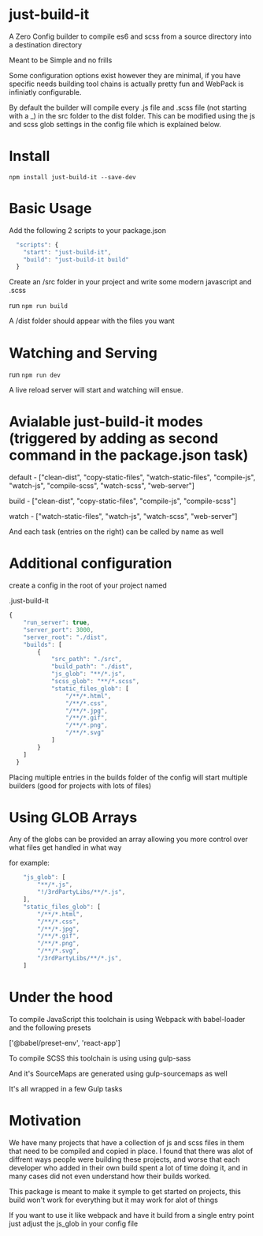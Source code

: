 # just-build-it

A Zero Config builder to compile es6 and scss from a source directory into a destination directory

Meant to be Simple and no frills

Some configuration options exist however they are minimal, if you have specific needs building tool chains is actually pretty fun and WebPack is infiniatly configurable.

By default the builder will compile every .js file and .scss file (not starting with a _) in the src folder to the dist folder.  This can be modified using the js and scss glob settings in the config file which is explained below.




# Install

```
npm install just-build-it --save-dev
```

# Basic Usage

Add the following 2 scripts to your package.json

```javascript
  "scripts": {
    "start": "just-build-it",
    "build": "just-build-it build"
  }
```

Create an /src folder in your project and write some modern javascript and .scss

run `npm run build`

A /dist folder should appear with the files you want

# Watching and Serving

run `npm run dev`

A live reload server will start and watching will ensue.

# Avialable just-build-it modes (triggered by adding as second command in the package.json task)

default - ["clean-dist", "copy-static-files", "watch-static-files", "compile-js", "watch-js", "compile-scss", "watch-scss", "web-server"]

build - ["clean-dist", "copy-static-files", "compile-js", "compile-scss"]

watch - ["watch-static-files", "watch-js", "watch-scss", "web-server"]

And each task (entries on the right) can be called by name as well


# Additional configuration

create a config in the root of your project named 

.just-build-it

```javascript
{
    "run_server": true,
    "server_port": 3000,
    "server_root": "./dist",
    "builds": [
        {
            "src_path": "./src",
            "build_path": "./dist",
            "js_glob": "**/*.js",
            "scss_glob": "**/*.scss",
            "static_files_glob": [
                "/**/*.html",
                "/**/*.css",
                "/**/*.jpg",
                "/**/*.gif",
                "/**/*.png",
                "/**/*.svg"
            ]   
        }
    ]
  }
```

Placing multiple entries in the builds folder of the config will start multiple builders (good for projects with lots of files)

# Using GLOB Arrays

Any of the globs can be provided an array allowing you more control over what files get handled in what way

for example:

```javascript
    "js_glob": [
        "**/*.js",
        "!/3rdPartyLibs/**/*.js",
    ],
    "static_files_glob": [
        "/**/*.html",
        "/**/*.css",
        "/**/*.jpg",
        "/**/*.gif",
        "/**/*.png",
        "/**/*.svg",
        "/3rdPartyLibs/**/*.js",
    ]       
```

# Under the hood

To compile JavaScript this toolchain is using Webpack with babel-loader and the following presets

['@babel/preset-env', 'react-app']

To compile SCSS this toolchain is using using gulp-sass

And it's SourceMaps are generated using gulp-sourcemaps as well

It's all wrapped in a few Gulp tasks

# Motivation

We have many projects that have a collection of js and scss files in them that need to be compiled and copied in place.  I found that there was alot of diffrent ways people were building these projects, and worse that each developer who added in their own build spent a lot of time doing it, and in many cases did not even understand how their builds worked.

This package is meant to make it symple to get started on projects, this build won't work for everything but it may work for alot of things

If you want to use it like webpack and have it build from a single entry point just adjust the js_glob in your config file